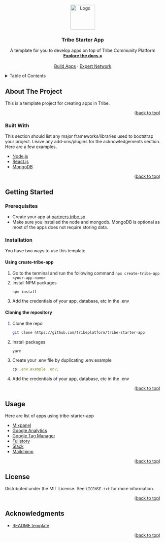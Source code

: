 <div id="top"></div>

<br />
<div align="center">
  <a href="https://tribe.so">
    <img src="https://tribe.so/webflow-v2/images/TribeLogo.svg" alt="Logo" width="80" height="80">
  </a>

  <h3 align="center">Tribe Starter App</h3>

  <p align="center">
    A template for you to develop apps on top of Tribe Community Platform
    <br />
    <a href="https://partners.tribe.so/docs/guide/index/"><strong>Explore the docs »</strong></a>
    <br />
    <br />
    <a href="https://partners.tribe.so/portal/">Build Apps</a>
    ·
    <a href="https://tribe-community.typeform.com/to/FpsR55AT"> Expert Network </a>
</div>

<!-- TABLE OF CONTENTS -->
<details>
  <summary>Table of Contents</summary>
  <ol>
    <li>
      <a href="#about-the-project">About The Project</a>
      <ul>
        <li><a href="#built-with">Built With</a></li>
      </ul>
    </li>
    <li>
      <a href="#getting-started">Getting Started</a>
      <ul>
        <li><a href="#prerequisites">Prerequisites</a></li>
        <li><a href="#installation">Installation</a></li>
      </ul>
    </li>
    <li><a href="#usage">Usage</a></li>
    <li><a href="#license">License</a></li>
    <li><a href="#acknowledgments">Acknowledgments</a></li>
  </ol>
</details>

<!-- ABOUT THE PROJECT -->

## About The Project

This is a template project for creating apps in Tribe.

<p align="right">(<a href="#top">back to top</a>)</p>

### Built With

This section should list any major frameworks/libraries used to bootstrap your project. Leave any add-ons/plugins for the acknowledgements section. Here are a few examples.

- [Node.js](https://nodejs.org/en/)
- [React.js](https://reactjs.org/)
- [MongoDB](https://www.mongodb.com)

<p align="right">(<a href="#top">back to top</a>)</p>

<!-- GETTING STARTED -->

## Getting Started

### Prerequisites
- Create your app at [partners.tribe.so](https://partners.tribe.so)
- Make sure you installed the node and mongodb. MongoDB is optional as most of the apps does not require storing data.

### Installation

You have two ways to use this template.

#### Using create-tribe-app

1. Go to the terminal and run the following command `npx create-tribe-app <your-app-name>`
2. Install NPM packages
	```sh
   npm install
   ```
3. Add the credentials of your app, database, etc in the .env

#### Cloning the repository

1. Clone the repo
   ```sh
   git clone https://github.com/tribeplatform/tribe-starter-app
   ```
2. Install packages
   ```sh
   yarn
   ```
3. Create your .env file by duplicating .env.example
   ```js
   cp .env.example .env;
   ```
4. Add the credentials of your app, database, etc in the .env

<p align="right">(<a href="#top">back to top</a>)</p>

<!-- USAGE EXAMPLES -->

## Usage

Here are list of apps using tribe-starter-app

- [Mixpanel](https://github.com/tribeplatform/tribe-mixpanel-app)
- [Google Analytics](https://github.com/tribeplatform/google-analytics-app)
- [Google Tag Manager](https://github.com/tribeplatform/google-tag-manager-app)
- [Fullstory](https://github.com/tribeplatform/fullstory-app)
- [Slack](https://github.com/tribeplatform/slack-app)
- [Mailchimp](https://github.com/tribeplatform/tribe-mixpanel-app)

<p align="right">(<a href="#top">back to top</a>)</p>

## License

Distributed under the MIT License. See `LICENSE.txt` for more information.

<p align="right">(<a href="#top">back to top</a>)</p>

## Acknowledgments

- [README template](https://github.com/othneildrew/Best-README-Template)

<p align="right">(<a href="#top">back to top</a>)</p>

[forks-shield]: https://img.shields.io/github/forks/othneildrew/Best-README-Template.svg?style=for-the-badge
[forks-url]: https://github.com/tribeplatform/tribe-starter-app/network/members
[stars-url]: https://github.com/tribeplatform/tribe-starter-app/stargazers
[issues-url]: https://github.com/tribeplatform/tribe-starter-app/issues
[product-screenshot]: images/screenshot.png
